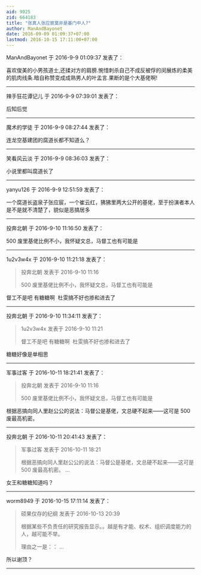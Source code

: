 ```yaml
---
aid: 9025
zid: 664183
title: "张真人张应宸莫非是基门中人?"
author: ManAndBayonet
date: 2016-09-09 01:09:37+07:00
lastmod: 2016-10-15 17:11:00+07:00
---
```


ManAndBayonet 于 2016-9-9 01:09:37 发表了：

喜欢俊美的小男孩道士,还揉对方的肩膀.惋惜刺杀自己不成反被俘的闵展炼的柔美的肌肉线条.暗自称赞变成成熟男人的叶孟言.果断的是个大基佬啊!

---

辣手狂花谭记儿 于 2016-9-9 07:39:01 发表了：

后知后觉

---

魔术的学徒 于 2016-9-9 08:27:44 发表了：

连龙空基建团的腐道长都不知道么？

---

笑看风云淡 于 2016-9-9 08:36:03 发表了：

小说里都叫腐道长了

---

yanyu126 于 2016-9-9 12:51:59 发表了：

一个腐道长盗泉子张应宸，一个崔云红，狒狒里两大公开的基佬，至于扮演者本人是不是就不清楚了，貌似是恶搞居多

---

投奔北朝 于 2016-9-10 11:16:50 发表了：

500 废里基佬比例不小，我怀疑文总，马督工也有可能是

---

1u2v3w4x 于 2016-9-10 11:21:18 发表了：

> 投奔北朝 发表于 2016-9-10 11:16
>
> 500 废里基佬比例不小，我怀疑文总，马督工也有可能是

督工不是吧 有糖糖啊&nbsp;&nbsp;杜雯搞不好也掺和进去了

---

投奔北朝 于 2016-9-10 11:34:11 发表了：

> 1u2v3w4x 发表于 2016-9-10 11:21
>
> 督工不是吧 有糖糖啊&nbsp;&nbsp;杜雯搞不好也掺和进去了

糖糖好像是单相思

---

军事过客 于 2016-10-11 18:21:41 发表了：

> 投奔北朝 发表于 2016-9-10 11:16
>
> 500 废里基佬比例不小，我怀疑文总，马督工也有可能是

根据恶搞向同人里赵公公的说法：马督公是基佬，文总硬不起来——这可是 500 废最高机密。

---

投奔北朝 于 2016-10-11 20:41:43 发表了：

> 军事过客 发表于 2016-10-11 18:21
>
> 根据恶搞向同人里赵公公的说法：马督公是基佬，文总硬不起来——这可是 500 废最高机密。 ...

女王和糖糖知道吗？

---

worm8949 于 2016-10-15 17:11:14 发表了：

> 硕果仅存的纪纲 发表于 2016-10-13 20:39
>
> 根据某些不负责任的研究报告显示。。越是有才能、权术、组织调度能力的人，越可能不举。
>
> 理由之一是：： ...

所以谢顶？

---
